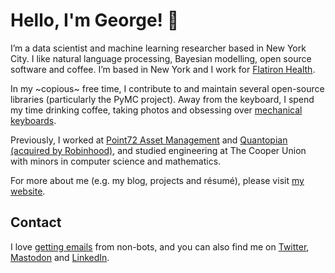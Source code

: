 # Hello, I'm George! 👋

I’m a data scientist and machine learning researcher based in New York City. I like natural language processing, Bayesian modelling, open source software and coffee. I’m based in New York and I work for [Flatiron Health](https://flatiron.com/).

In my ~copious~ free time, I contribute to and maintain several open-source libraries (particularly the PyMC project). Away from the keyboard, I spend my time drinking coffee, taking photos and obsessing over [mechanical keyboards](https://www.reddit.com/r/MechanicalKeyboards/).

Previously, I worked at [Point72 Asset Management](https://www.point72.com/) and [Quantopian (acquired by Robinhood)](https://robinhood.engineering/our-journey-to-robinhood-99ab41472361), and studied engineering at The Cooper Union with minors in computer science and mathematics.

For more about me (e.g. my blog, projects and résumé), please visit [my website](https://www.eigenfoo.xyz/).

## Contact

I love [getting emails](mailto:george[æ]eigenfoo.xyz) from non-bots, and you can also find me on [Twitter](https://twitter.com/_eigenfoo), <a rel="me" href="https://bright.rosy-colored.space/@george">Mastodon</a> and [LinkedIn](https://www.linkedin.com/in/eigenfoo/).

<!--
**eigenfoo/eigenfoo** is a ✨ _special_ ✨ repository because its `README.md` (this file) appears on your GitHub profile.

Here are some ideas to get you started:

- 🔭 I’m currently working on ...
- 🌱 I’m currently learning ...
- 👯 I’m looking to collaborate on ...
- 🤔 I’m looking for help with ...
- 💬 Ask me about ...
- 📫 How to reach me: ...
- 😄 Pronouns: ...
- ⚡ Fun fact: ...
-->
